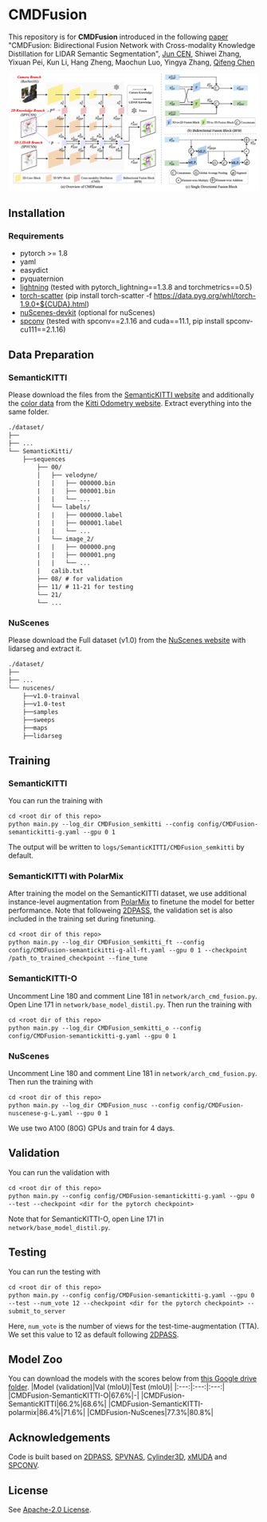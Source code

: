 # CMDFusion

This repository is for **CMDFusion** introduced in the following [paper](https://arxiv.org/abs/2307.04091)
"CMDFusion: Bidirectional Fusion Network with Cross-modality Knowledge Distillation for LIDAR Semantic Segmentation",
[Jun CEN](www.cen-jun.com), Shiwei Zhang, Yixuan Pei, Kun Li, Hang Zheng, Maochun Luo, Yingya Zhang, [Qifeng Chen](https://cqf.io/)

![avatar](overview.png)

## Installation

### Requirements
- pytorch >= 1.8 
- yaml
- easydict
- pyquaternion
- [lightning](https://github.com/Lightning-AI/lightning) (tested with pytorch_lightning==1.3.8 and torchmetrics==0.5)
- [torch-scatter](https://github.com/rusty1s/pytorch_scatter) (pip install torch-scatter -f https://data.pyg.org/whl/torch-1.9.0+${CUDA}.html)
- [nuScenes-devkit](https://github.com/nutonomy/nuscenes-devkit) (optional for nuScenes)
- [spconv](https://github.com/traveller59/spconv) (tested with spconv==2.1.16 and cuda==11.1, pip install spconv-cu111==2.1.16)

## Data Preparation

### SemanticKITTI
Please download the files from the [SemanticKITTI website](http://semantic-kitti.org/dataset.html) and additionally the [color data](http://www.cvlibs.net/download.php?file=data_odometry_color.zip) from the [Kitti Odometry website](http://www.cvlibs.net/datasets/kitti/eval_odometry.php). Extract everything into the same folder.
```
./dataset/
├── 
├── ...
└── SemanticKitti/
    ├──sequences
        ├── 00/           
        │   ├── velodyne/	
        |   |	├── 000000.bin
        |   |	├── 000001.bin
        |   |	└── ...
        │   └── labels/ 
        |   |   ├── 000000.label
        |   |   ├── 000001.label
        |   |   └── ...
        |   └── image_2/ 
        |   |   ├── 000000.png
        |   |   ├── 000001.png
        |   |   └── ...
        |   calib.txt
        ├── 08/ # for validation
        ├── 11/ # 11-21 for testing
        └── 21/
	    └── ...
```

### NuScenes
Please download the Full dataset (v1.0) from the [NuScenes website](https://www.nuscenes.org/) with lidarseg and extract it.
```
./dataset/
├── 
├── ...
└── nuscenes/
    ├──v1.0-trainval
    ├──v1.0-test
    ├──samples
    ├──sweeps
    ├──maps
    ├──lidarseg
```

## Training
### SemanticKITTI
You can run the training with
```shell script
cd <root dir of this repo>
python main.py --log_dir CMDFusion_semkitti --config config/CMDFusion-semantickitti-g.yaml --gpu 0 1
```
The output will be written to `logs/SemanticKITTI/CMDFusion_semkitti` by default. 
### SemanticKITTI with PolarMix
After training the model on the SemanticKITTI dataset, we use additional instance-level augmentation from [PolarMix](https://github.com/xiaoaoran/polarmi) to finetune the model for better performance. Note that followeing [2DPASS](https://github.com/yanx27/2DPASS), the validation set is also included in the training set during finetuning.
```shell script
cd <root dir of this repo>
python main.py --log_dir CMDFusion_semkitti_ft --config config/CMDFusion-semantickitti-g-all-ft.yaml --gpu 0 1 --checkpoint /path_to_trained_checkpoint --fine_tune
```
### SemanticKITTI-O
Uncomment Line 180 and comment Line 181 in `network/arch_cmd_fusion.py`. Open Line 171 in `network/base_model_distil.py`. Then run the training with
```shell script
cd <root dir of this repo>
python main.py --log_dir CMDFusion_semkitti_o --config config/CMDFusion-semantickitti-g.yaml --gpu 0 1
```
### NuScenes
Uncomment Line 180 and comment Line 181 in `network/arch_cmd_fusion.py`. Then run the training with
```shell script
cd <root dir of this repo>
python main.py --log_dir CMDFusion_nusc --config config/CMDFusion-nuscenese-g-L.yaml --gpu 0 1
```
We use two A100 (80G) GPUs and train for 4 days.
## Validation
You can run the validation with
```shell script
cd <root dir of this repo>
python main.py --config config/CMDFusion-semantickitti-g.yaml --gpu 0 --test --checkpoint <dir for the pytorch checkpoint>
```
Note that for SemanticKITTI-O, open Line 171 in `network/base_model_distil.py`.

## Testing
You can run the testing with
```shell script
cd <root dir of this repo>
python main.py --config config/CMDFusion-semantickitti-g.yaml --gpu 0 --test --num_vote 12 --checkpoint <dir for the pytorch checkpoint> --submit_to_server
```
Here, `num_vote` is the number of views for the test-time-augmentation (TTA). We set this value to 12 as default following [2DPASS](https://github.com/yanx27/2DPASS). 
## Model Zoo
You can download the models with the scores below from [this Google drive folder](https://drive.google.com/drive/folders/1bVfLr13mS_4rMiDKNrjMj6t9he6CZX9N?usp=sharing).
|Model (validation)|Val (mIoU)|Test (mIoU)|
|:---:|:---:|:---:|
|CMDFusion-SemanticKITTI-O|67.6%|-|
|CMDFusion-SemanticKITTI|66.2%|68.6%|
|CMDFusion-SemanticKITTI-polarmix|86.4%|71.6%|
|CMDFusion-NuScenes|77.3%|80.8%|

## Acknowledgements
Code is built based on [2DPASS](https://github.com/yanx27/2DPASS), [SPVNAS](https://github.com/mit-han-lab/spvnas), [Cylinder3D](https://github.com/xinge008/Cylinder3D), [xMUDA](https://github.com/valeoai/xmuda) and [SPCONV](https://github.com/traveller59/spconv).

## License
See [Apache-2.0 License](/LICENSE).



